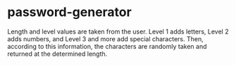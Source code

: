 # password-generator

Length and level values are taken from the user. Level 1 adds letters, Level 2 adds numbers, and Level 3 and more add special characters. Then, according to this information, the characters are randomly taken and returned at the determined length.

